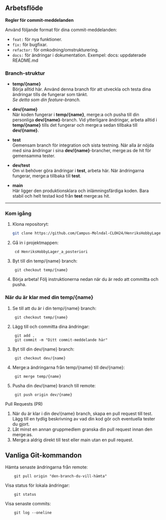 ## Arbetsflöde

**Regler för commit-meddelanden**

Använd följande format för dina commit-meddelanden:
+ `feat:` för nya funktioner.
+  `fix:` för bugfixar.
+  `refactor:` för omkodning/omstrukturering.
+  `docs:` för ändringar i dokumentation.
Exempel: docs: uppdaterade README.md


### Branch-struktur
- **temp/{name}**  
  Börja alltid här. Använd denna branch för att utveckla och testa dina ändringar tills de fungerar som tänkt.  
  _Se detta som din feature-branch._
  
- **dev/{name}**  
  När koden fungerar i **temp/{name}**, merge:a och pusha till din personliga **dev/{name}**-branch. Vid ytterligare ändringar, arbeta alltid i **temp/{name}** tills det fungerar och merge:a sedan tillbaka till **dev/{name}**.

- **test**  
  Gemensam branch för integration och sista testning. När alla är nöjda med sina ändringar i sina **dev/{name}**-brancher, merge:as de hit för gemensamma tester.

- **dev/test**  
  Om vi behöver göra ändringar i **test**, arbeta här. När ändringarna fungerar, merge:a tillbaka till **test**.

- **main**  
  Här ligger den produktionsklara och inlämningsfärdiga koden. Bara stabil och helt testad kod från **test** merge:as hit.

---

### Kom igång

1. Klona repositoryt:
	```bash
	git clone https://github.com/Campus-Molndal-CLOH24/HenriksHobbyLager_a_posteriori.git
   
3. Gå in i projektmappen:  

		cd HenriksHobbyLager_a_posteriori
  
5. Byt till din temp/{name} branch:  

		git checkout temp/{name}

6. Börja arbeta! Följ instruktionerna nedan när du är redo att committa och pusha.

### När du är klar med din temp/{name}

1. Se till att du är i din temp/{name} branch:  

		git checkout temp/{name}
   
2. Lägg till och committa dina ändringar:  

		git add .
		git commit -m "Ditt commit-meddelande här"
   
4. Byt till din dev/{name} branch:  

		git checkout dev/{name}
   
5. Merge:a ändringarna från temp/{name} till dev/{name}:  

		git merge temp/{name}

6. Pusha din dev/{name} branch till remote:  

		git push origin dev/{name}

Pull Requests (PR)

1.	När du är klar i din dev/{name} branch, skapa en pull request till test.
Lägg till en tydlig beskrivning av vad din kod gör och eventuella tester du gjort.
2.	Låt minst en annan gruppmedlem granska din pull request innan den merge:as.
3.	Merge:a aldrig direkt till test eller main utan en pull request.

## Vanliga Git-kommandon

Hämta senaste ändringarna från remote:

		git pull origin "den-branch-du-vill-hämta"

Visa status för lokala ändringar:

		git status

Visa senaste commits:

		git log --oneline
